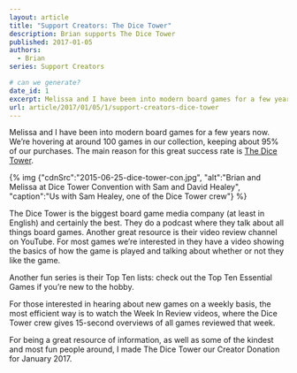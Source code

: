```yaml
---
layout: article
title: "Support Creators: The Dice Tower"
description: Brian supports The Dice Tower
published: 2017-01-05
authors:
  - Brian
series: Support Creators

# can we generate?
date_id: 1
excerpt: Melissa and I have been into mod­ern board games for a few years now. We're hov­er­ing at around 100 games in our col­lec­tion, keep­ing about 95% of our pur­chases. The main rea­son for this great suc­cess rate is The Dice Tower.
url: article/2017/01/05/1/support-creators-dice-tower
---
```

Melissa and I have been into modern board games for a few years now. We’re hovering at around 100 games in our collection, keeping about 95% of our purchases. The main reason for this great success rate is [The Dice Tower](www.dicetower.com).

{% img {"cdnSrc":"2015-06-25-dice-tower-con.jpg", "alt":"Brian and Melissa at Dice Tower Convention with Sam and David Healey", "caption":"Us with Sam Healey, one of the Dice Tower crew"} %}

The Dice Tower is the biggest board game media company (at least in English) and certainly the best. They do a podcast where they talk about all things board games. Another great resource is their video review channel on YouTube. For most games we’re interested in they have a video showing the basics of how the game is played and talking about whether or not they like the game.

Another fun series is their Top Ten lists: check out the Top Ten Essential Games if you’re new to the hobby.

For those interested in hearing about new games on a weekly basis, the most efficient way is to watch the Week In Review videos, where the Dice Tower crew gives 15-second overviews of all games reviewed that week.

For being a great resource of information, as well as some of the kindest and most fun people around, I made The Dice Tower our Creator Donation for January 2017.